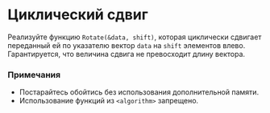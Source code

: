 # Циклический сдвиг

Реализуйте функцию `Rotate(&data, shift)`, которая циклически сдвигает переданный ей по указателю вектор `data` на `shift` элементов
влево. Гарантируется, что величина сдвига не превосходит длину вектора.

### Примечания
* Постарайтесь обойтись без использования дополнительной памяти.
* Использование функций из `<algorithm>` запрещено.